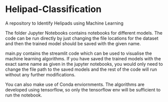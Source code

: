 # Helipad-Classification
A repository to Identify Helipads using Machine Learning

The folder Jupyter Notebooks contains notebooks for different models. The code can be run directly by just changing the file locations for the dataset and then the trained model should be saved with the given name.

main.py contains the streamlit code which can be used to visualise the machine learning algorithms. If you have saved the trained models with the exact same name as given in the jupyter notebooks, you would only need to change the file path to the saved models and the rest of the code will run without any further modifications.

You can also make use of Conda enviornments. The algorithms are developed using tensorflow, so only the tensorflow env will be sufficient to run the notebook.
